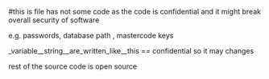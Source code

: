 #this is file has not some code as the code is confidential and it might break overall security of software

e.g. passwords, database path , mastercode keys

_variable__string__are_written_like__this == confidential
so it may changes

rest of the source code is open source